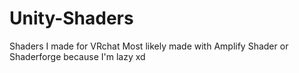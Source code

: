 # Unity-Shaders
Shaders I made for VRchat
Most likely made with Amplify Shader or Shaderforge because I'm lazy xd
